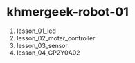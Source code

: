 # khmergeek-robot-01

1. lesson_01_led
2. lesson_02_moter_controller
3. lesson_03_sensor
4. lesson_04_GP2Y0A02
